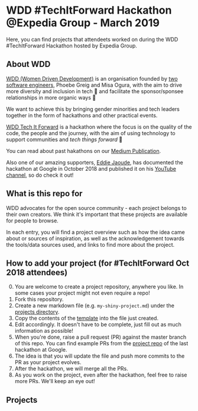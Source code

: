 # WDD #TechItForward Hackathon @Expedia Group - March 2019

Here, you can find projects that attendeets worked on during the WDD #TechItForward Hackathon hosted by Expedia Group.

## About WDD

[WDD (Women Driven Development)](https://womendrivendev.org/) is an organisation founded by [two software engineers](https://womendrivendev.org/team), Phoebe Greig and Misa Ogura, with the aim to drive more diversity and inclusion in tech :rainbow: and facilitate the sponsor/sponsee relationships in more organic ways :handshake:

We want to achieve this by bringing gender minorities and tech leaders together in the form of hackathons and other practical events.

[WDD Tech It Forward](https://womendrivendev.org/events) is a hackathon where the focus is on the quality of the code, the people and the journey, with the aim of using technology to support communities and _tech things forward_ :muscle:

You can read about past hakathons on our [Medium Publication](https://medium.com/women-driven-development).

Also one of our amazing supporters, [Eddie Jaoude](http://eddiejaoude.github.io/), has documented the hackathon at Google in October 2018 and published it on his [YouTube channel](https://www.youtube.com/watch?v=OVJEsc3QP8E), so do check it out!

## What is this repo for

WDD advocates for the open source community - each project belongs to their own creators. We think it's important that these projects are available for people to browse.

In each entry, you will find a project overview such as how the idea came about or sources of inspiration, as well as the acknowledgement towards the tools/data sources used, and links to find more about the project.

## How to add your project (for #TechItForward Oct 2018 attendees)

0. You are welcome to create a project repository, anywhere you like. In some cases your project might not even require a repo!
1. Fork this repository.
2. Create a new markdown file (e.g. `my-shiny-project.md`) under the [projects directory](./projects).
3. Copy the contents of the [template](./projects/TEMPLATE.md) into the file just created.
4. Edit accordingly. It doesn't have to be complete, just fill out as much information as possible!
5. When you're done, raise a pull request (PR) against the master branch of this repo. You can find example PRs from the [project repo](https://github.com/womendrivendev/google-oct-2018/pulls) of the last hackathon at Google.
6. The idea is that you will update the file and push more commits to the PR as your project evolves.
7. After the hackathon, we will merge all the PRs.
8. As you work on the project, even after the hackathon, feel free to raise more PRs. We'll keep an eye out!

## Projects
